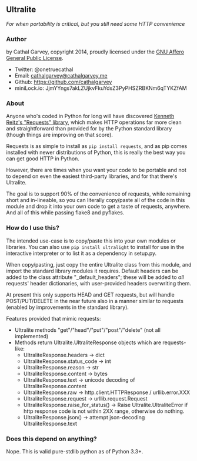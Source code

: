 
## Ultralite
*For when portability is critical, but you still need some HTTP convenience*

### Author
by Cathal Garvey, copyright 2014, proudly licensed under the
[GNU Affero General Public License](https://www.gnu.org/licenses/agpl-3.0.txt).

* Twitter: @onetruecathal
* Email: cathalgarvey@cathalgarvey.me
* Github: https://github.com/cathalgarvey
* miniLock.io: JjmYYngs7akLZUjkvFkuYdsZ3PyPHSZRBKNm6qTYKZfAM

### About
Anyone who's coded in Python for long will have discovered [Kenneth Reitz's
"Requests" library](http://docs.python-requests.org/en/latest/), which makes
HTTP operations far more clean and straightforward than provided for by the
Python standard library (though things are improving on that score).

Requests is as simple to install as `pip install requests`, and as pip comes
installed with newer distributions of Python, this is really the best way you
can get good HTTP in Python.

However, there are times when you want your code to be portable and not to
depend on even the easiest third-party libraries, and for that there's
Ultralite.

The goal is to support 90% of the convenience of requests, while remaining
short and in-lineable, so you can literally copy/paste all of the code in this
module and drop it into your own code to get a taste of requests, anywhere.
And all of this while passing flake8 and pyflakes.

### How do I use this?
The intended use-case is to copy/paste this into your own modules or libraries.
You can also use `pip install ultralight` to install for use in the interactive
interpreter or to list it as a dependency in setup.py.

When copy/pasting, just copy the entire Ultralite class from this module, and
import the standard library modules it requires. Default headers can be added
to the class attribute "_default_headers"; these will be added to *all*
requests' header dictionaries, with user-provided headers overwriting them.

At present this only supports HEAD and GET requests, but will handle
POST/PUT/DELETE in the near future also in a manner similar to requests
(enabled by improvements in the standard library).

Features provided that mimic requests:

* Ultralite methods "get"/"head"/"put"/"post"/"delete" (not all implemented)
* Methods return Ultralite.UltraliteResponse objects which are requests-like:
    - UltraliteResponse.headers -> dict
    - UltraliteResponse.status_code -> int
    - UltraliteResponse.reason -> str
    - UltraliteResponse.content -> bytes
    - UltraliteResponse.text -> unicode decoding of UltraliteResponse.content
    - UltraliteResponse.raw -> http.client.HTTPResponse / urllib.error.XXX
    - UltraliteResponse.request -> urllib.request.Request
    - UltraliteResponse.raise_for_status() -> Raise Ultralite.UltraliteError if
      http response code is not within 2XX range, otherwise do nothing.
    - UltraliteResponse.json() -> attempt json-decoding UltraliteResponse.text

### Does this depend on anything?
Nope. This is valid pure-stdlib python as of Python 3.3+.

